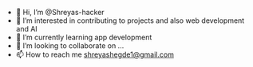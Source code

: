 - 👋 Hi, I’m @Shreyas-hacker
- 👀 I’m interested in contributing to projects and also web development and AI
- 🌱 I’m currently learning app development
- 💞️ I’m looking to collaborate on ...
- 📫 How to reach me shreyashegde1@gmail.com

<!---
Shreyas-hacker/Shreyas-hacker is a ✨ special ✨ repository because its `README.md` (this file) appears on your GitHub profile.
You can click the Preview link to take a look at your changes.
--->
